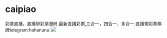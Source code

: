 # caipiao
彩票直播，直播带彩票源码 最新直播彩票,三合一，四合一，多合一.直播带彩票棋牌telegram:hahanunu
![](https://raw.githubusercontent.com/qiubaiying/qiubaiying.github.io/master/img/readme-home.png)
